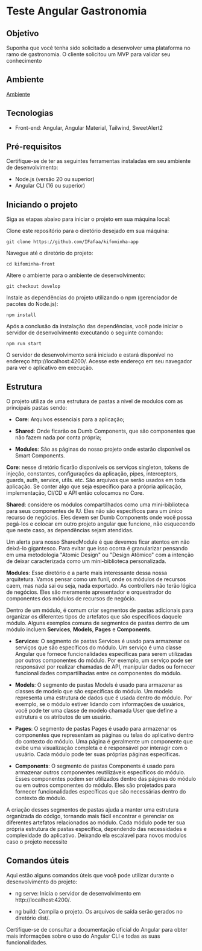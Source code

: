 # Teste Angular Gastronomia
## Objetivo

Suponha que você tenha sido solicitado a desenvolver 
uma plataforma no ramo de gastronomia. O cliente 
solicitou um MVP para validar seu conhecimento

## Ambiente

[Ambiente](https://kifominha-app.vercel.app)

## Tecnologias

- Front-end:
Angular,
Angular Material,
Tailwind,
SweetAlert2


## Pré-requisitos
Certifique-se de ter as seguintes ferramentas instaladas em seu ambiente de desenvolvimento:

* Node.js (versão 20 ou superior)
* Angular CLI (16 ou superior)

## Iniciando o projeto
Siga as etapas abaixo para iniciar o projeto em sua máquina local:

Clone este repositório para o diretório desejado em sua máquina:

```
git clone https://github.com/IFafaa/kifominha-app
```

Navegue até o diretório do projeto:

```
cd kifominha-front
```

Altere o ambiente para o ambiente de desenvolvimento:

```
git checkout develop
```

Instale as dependências do projeto utilizando o npm (gerenciador de pacotes do Node.js):

```
npm install
```

Após a conclusão da instalação das dependências, você pode iniciar o servidor de desenvolvimento executando o seguinte comando:

```
npm run start
```

O servidor de desenvolvimento será iniciado e estará disponível no endereço http://localhost:4200/. Acesse este endereço em seu navegador para ver o aplicativo em execução.

## Estrutura

O projeto utiliza de uma estrutura de pastas a nivel de modulos com as principais pastas sendo:

* <b>Core</b>: Arquivos essenciais para a aplicação;

* <b>Shared</b>: Onde ficarão os Dumb Components, que são componentes que não fazem nada por conta própria;

* <b>Modules</b>: São as páginas do nosso projeto onde estarão disponível os Smart Components.

<b>Core</b>: nesse diretório ficarão disponíveis os serviços singleton, tokens de injeção, constantes, configurações da aplicação, pipes, interceptors, guards, auth, service, utils. etc. São arquivos que serão usados em toda aplicação. Se conter algo que seja específico para a própria aplicação, implementação, CI/CD e API então colocamos no Core.

<b>Shared</b>: considere os módulos compartilhados como uma mini-biblioteca para seus componentes de IU. Eles não são específicos para um único recurso de negócios. Eles devem ser Dumb Components onde você possa pegá-los e colocar em outro projeto angular que funcione, não esquecendo que neste caso, as dependências sejam atendidas.

Um alerta para nosso SharedModule é que devemos ficar atentos em não deixá-lo gigantesco. Para evitar que isso ocorra é granularizar pensando em uma metodologia "Atomic Design" ou "Design Atômico" com a intenção de deixar caracterizada como um mini-biblioteca personalizada.

<b>Modules</b>: Esse diretório é a parte mais interessante dessa nossa arquitetura. Vamos pensar como um funil, onde os módulos de recursos caem, mas nada sai ou seja, nada exportado. As controllers não terão lógica de negócios. Eles são meramente apresentador e orquestrador do componentes dos módulos de recursos de negócio.

Dentro de um módulo, é comum criar segmentos de pastas adicionais para organizar os diferentes tipos de artefatos que são específicos daquele módulo. Alguns exemplos comuns de segmentos de pastas dentro de um módulo incluem  <b>Services</b>,  <b>Models</b>, <b>Pages</b> e <b>Components</b>.

* <b>Services</b>: O segmento de pastas Services é usado para armazenar os serviços que são específicos do módulo. Um serviço é uma classe Angular que fornece funcionalidades específicas para serem utilizadas por outros componentes do módulo. Por exemplo, um serviço pode ser responsável por realizar chamadas de API, manipular dados ou fornecer funcionalidades compartilhadas entre os componentes do módulo.

* <b>Models</b>: O segmento de pastas Models é usado para armazenar as classes de modelo que são específicas do módulo. Um modelo representa uma estrutura de dados que é usada dentro do módulo. Por exemplo, se o módulo estiver lidando com informações de usuários, você pode ter uma classe de modelo chamada User que define a estrutura e os atributos de um usuário.

* <b>Pages</b>: O segmento de pastas Pages é usado para armazenar os componentes que representam as páginas ou telas do aplicativo dentro do contexto do módulo. Uma página é geralmente um componente que exibe uma visualização completa e é responsável por interagir com o usuário. Cada módulo pode ter suas próprias páginas específicas.

* <b>Components</b>: O segmento de pastas Components é usado para armazenar outros componentes reutilizáveis específicos do módulo. Esses componentes podem ser utilizados dentro das páginas do módulo ou em outros componentes do módulo. Eles são projetados para fornecer funcionalidades específicas que são necessárias dentro do contexto do módulo.

A criação desses segmentos de pastas ajuda a manter uma estrutura organizada do código, tornando mais fácil encontrar e gerenciar os diferentes artefatos relacionados ao módulo. Cada módulo pode ter sua própria estrutura de pastas específica, dependendo das necessidades e complexidade do aplicativo. Deixando ela escalavel para novos modulos caso o projeto necessite

## Comandos úteis

Aqui estão alguns comandos úteis que você pode utilizar durante o desenvolvimento do projeto:

* ng serve: Inicia o servidor de desenvolvimento em http://localhost:4200/.

* ng build: Compila o projeto. Os arquivos de saída serão gerados no diretório dist/.

Certifique-se de consultar a documentação oficial do Angular para obter mais informações sobre o uso do Angular CLI e todas as suas funcionalidades.
